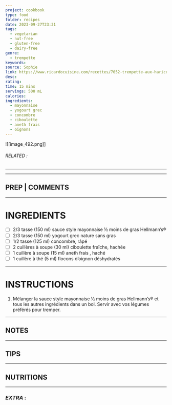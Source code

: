 ```yaml
---
project: cookbook
type: food
folder: recipes
date: 2023-09-27T23:31
tags:
  - vegetarian
  - nut-free
  - gluten-free
  - dairy-free
genre:
  - trempette
keywords: 
source: Sophie
link: https://www.ricardocuisine.com/recettes/7052-trempette-aux-haricots-et-aux-artichauts#.VvBYfjuw9WU.mailto
desc: 
rating: 
time: 15 mins
servings: 500 mL
calories: 
ingredients:
  - mayonnaise
  - yogourt grec
  - concombre
  - ciboulette
  - aneth frais
  - oignons
---
```


![[image_492.png]]
###### *RELATED* : 
---


---
## PREP | COMMENTS



---
# INGREDIENTS

- [ ] 2/3 tasse (150 ml) sauce style mayonnaise ½ moins de gras Hellmann’s®
- [ ] 2/3 tasse (150 ml) yogourt grec nature sans gras
- [ ] 1/2 tasse (125 ml) concombre, râpé
- [ ] 2 cuillères à soupe (30 ml) ciboulette fraîche, hachée
- [ ] 1 cuillère à soupe (15 ml) aneth frais , haché
- [ ] 1 cuillère à thé (5 ml) flocons d’oignon déshydratés

---
# INSTRUCTIONS

1. Mélanger la sauce style mayonnaise ½ moins de gras Hellmann’s® et tous les autres ingrédients dans un bol. Servir avec vos légumes préférés pour tremper.

---
## NOTES



---
## TIPS



---
## NUTRITIONS



---
### *EXTRA* :



